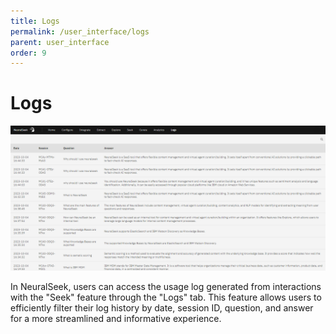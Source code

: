 ```yaml
---
title: Logs
permalink: /user_interface/logs
parent: user_interface
order: 9
---
```


# Logs
![Logs](images/logs.png)

In NeuralSeek, users can access the usage log generated from interactions with the "Seek" feature through the "Logs" tab. This feature allows users to efficiently filter their log history by date, session ID, question, and answer for a more streamlined and informative experience.
